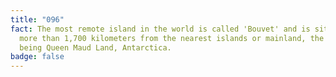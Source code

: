 ```yaml
---
title: "096"
fact: The most remote island in the world is called 'Bouvet' and is situated
  more than 1,700 kilometers from the nearest islands or mainland, the closest
  being Queen Maud Land, Antarctica.
badge: false
---
```

